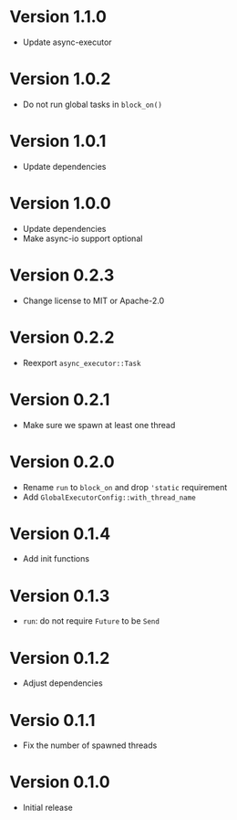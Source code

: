 # Version 1.1.0

- Update async-executor

# Version 1.0.2

- Do not run global tasks in `block_on()`

# Version 1.0.1

- Update dependencies

# Version 1.0.0

- Update dependencies
- Make async-io support optional

# Version 0.2.3

- Change license to MIT or Apache-2.0

# Version 0.2.2

- Reexport `async_executor::Task`

# Version 0.2.1

- Make sure we spawn at least one thread

# Version 0.2.0

- Rename `run` to `block_on` and drop `'static` requirement
- Add `GlobalExecutorConfig::with_thread_name`

# Version 0.1.4

- Add init functions

# Version 0.1.3

- `run`: do not require `Future` to be `Send`

# Version 0.1.2

- Adjust dependencies

# Versio 0.1.1

- Fix the number of spawned threads

# Version 0.1.0

- Initial release

